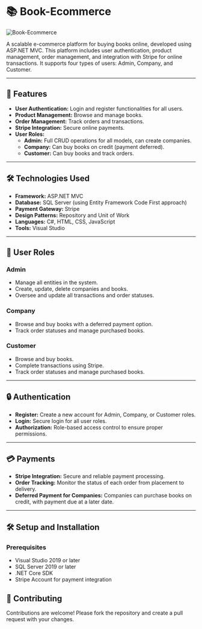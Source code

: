 # 📚 Book-Ecommerce

![Book-Ecommerce](https://via.placeholder.com/150)

A scalable e-commerce platform for buying books online, developed using ASP.NET MVC. This platform includes user authentication, product management, order management, and integration with Stripe for online transactions. It supports four types of users: Admin, Company, and Customer.

---

## 🚀 Features

- **User Authentication:** Login and register functionalities for all users.
- **Product Management:** Browse and manage books.
- **Order Management:** Track orders and transactions.
- **Stripe Integration:** Secure online payments.
- **User Roles:**
  - **Admin:** Full CRUD operations for all models, can create companies.
  - **Company:** Can buy books on credit (payment deferred).
  - **Customer:** Can buy books and track orders.

---

## 🛠️ Technologies Used

- **Framework:** ASP.NET MVC
- **Database:** SQL Server (using Entity Framework Code First approach)
- **Payment Gateway:** Stripe
- **Design Patterns:** Repository and Unit of Work
- **Languages:** C#, HTML, CSS, JavaScript
- **Tools:** Visual Studio

---

## 👥 User Roles

### Admin
- Manage all entities in the system.
- Create, update, delete companies and books.
- Oversee and update all transactions and order statuses.

### Company
- Browse and buy books with a deferred payment option.
- Track order statuses and manage purchased books.

### Customer
- Browse and buy books.
- Complete transactions using Stripe.
- Track order statuses and manage purchased books.

---

## 🔒 Authentication

- **Register:** Create a new account for Admin, Company, or Customer roles.
- **Login:** Secure login for all user roles.
- **Authorization:** Role-based access control to ensure proper permissions.

---

## 💳 Payments

- **Stripe Integration:** Secure and reliable payment processing.
- **Order Tracking:** Monitor the status of each order from placement to delivery.
- **Deferred Payment for Companies:** Companies can purchase books on credit, with payment due at a later date.

---

## 🛠️ Setup and Installation

### Prerequisites

- Visual Studio 2019 or later
- SQL Server 2019 or later
- .NET Core SDK
- Stripe Account for payment integration

## 🤝 Contributing
Contributions are welcome! Please fork the repository and create a pull request with your changes.

